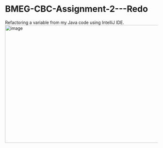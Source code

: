 # BMEG-CBC-Assignment-2---Redo
Refactoring a variable from my Java code using IntelliJ IDE.
<img width="2338" height="387" alt="image" src="https://github.com/user-attachments/assets/6bbaaa2f-9beb-499d-b1cd-ebb15a164994" />
